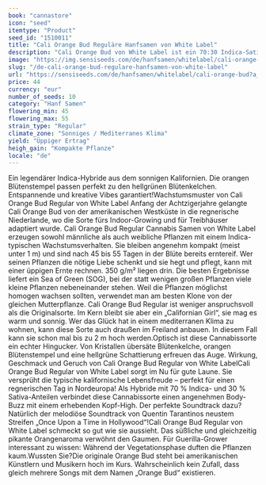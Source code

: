 ```yaml
---
book: "cannastore"
icon: "seed"
itemtype: "Product"
seed_id: "1510011"
title: "Cali Orange Bud Reguläre Hanfsamen von White Label"
description: "Cali Orange Bud von White Label ist ein 70:30 Indica-Sativa-Hybride mit einer kurzen Blütezeit. Delikates Orangenaroma und üppiger Ertrag. Jetzt bestellen!"
image: "https://img.sensiseeds.com/de/hanfsamen/whitelabel/cali-orange-bud-image.png"
slug: "/de-cali-orange-bud-regulare-hanfsamen-von-white-label"
url: "https://sensiseeds.com/de/hanfsamen/whitelabel/cali-orange-bud?a_aid=cannastore"
price: 44
currency: "eur"
number_of_seeds: 10
category: "Hanf Samen"
flowering_min: 45
flowering_max: 55
strain_type: "Regular"
climate_zone: "Sonniges / Mediterranes Klima"
yield: "Üppiger Ertrag"
heigh_gain: "Kompakte Pflanze"
locale: "de"
---
```

Ein legendärer Indica-Hybride aus dem sonnigen Kalifornien. Die orangen Blütenstempel passen perfekt zu den hellgrünen Blütenkelchen. Entspannende und kreative Vibes garantiert!Wachstumsmuster von Cali Orange Bud Regular von White Label Anfang der Achtzigerjahre gelangte Cali Orange Bud von der amerikanischen Westküste in die regnerische Niederlande, wo die Sorte fürs Indoor-Growing und für Treibhäuser adaptiert wurde. Cali Orange Bud Regular Cannabis Samen von White Label erzeugen sowohl männliche als auch weibliche Pflanzen mit einem Indica-typischen Wachstumsverhalten. Sie bleiben angenehm kompakt (meist unter 1 m) und sind nach 45 bis 55 Tagen in der Blüte bereits erntereif. Wer seinen Pflanzen die nötige Liebe schenkt und sie hegt und pflegt, kann mit einer üppigen Ernte rechnen. 350 g/m² liegen drin. Die besten Ergebnisse liefert ein Sea of Green (SOG), bei der statt wenigen großen Pflanzen viele kleine Pflanzen nebeneinander stehen. Weil die Pflanzen möglichst homogen wachsen sollten, verwendet man am besten Klone von der gleichen Mutterpflanze. Cali Orange Bud Regular ist weniger anspruchsvoll als die Originalsorte. Im Kern bleibt sie aber ein „Californian Girl“, sie mag es warm und sonnig. Wer das Glück hat in einem mediterranen Klima zu wohnen, kann diese Sorte auch draußen im Freiland anbauen. In diesem Fall kann sie schon mal bis zu 2 m hoch werden.Optisch ist diese Cannabissorte ein echter Hingucker. Von Kristallen übersäte Blütenkelche, orangen Blütenstempel und eine hellgrüne Schattierung erfreuen das Auge. Wirkung, Geschmack und Geruch von Cali Orange Bud Regular von White LabelCali Orange Bud Regular von White Label sorgt im Nu für gute Laune. Sie versprüht die typische kalifornische Lebensfreude – perfekt für einen regnerischen Tag in Nordeuropa! Als Hybride mit 70 % Indica- und 30 % Sativa-Anteilen verbindet diese Cannabissorte einen angenehmen Body-Buzz mit einem erhebenden Kopf-High. Der perfekte Soundtrack dazu? Natürlich der melodiöse Soundtrack von Quentin Tarantinos neustem Streifen „Once Upon a Time in Hollywood“!Cali Orange Bud Regular von White Label schmeckt so gut wie sie aussieht. Das süßliche und gleichzeitig pikante Orangenaroma verwöhnt den Gaumen. Für Guerilla-Grower interessant zu wissen: Während der Vegetationsphase duften die Pflanzen kaum.Wussten Sie?Die originale Orange Bud steht bei amerikanischen Künstlern und Musikern hoch im Kurs. Wahrscheinlich kein Zufall, dass gleich mehrere Songs mit dem Namen „Orange Bud“ existieren.
